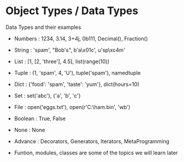 # Object Types / Data Types

Data Types and their examples

- Numbers : 1234, 3.14, 3+4j, 0b111, Decimal(), Fraction()

- String : 'spam', "Bob's", b'a\x01c', u'sp\xc4m'

- List : [1, [2, 'three'], 4.5], list(range(10))

- Tuple : (1, 'spam', 4, 'U'), tuple('spam'), namedtuple

- Dict : {'food': 'spam', 'taste': 'yum'}, dict(hours=10)

- Set : set('abc'), {'a', 'b', 'c'}

- File : open('eggs.txt'), open(r'C:\ham.bin', 'wb')

- Boolean : True, False

- None : None 

- Advance : Decorators, Generators, Iterators, MetaProgramming

- Funtion, modules, classes are some of the topics we will learn later 